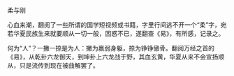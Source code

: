 柔与刚

心血来潮，翻阅了一些所谓的国学短视频或书籍，字里行间逃不开一个“柔”字，宛若华夏民族生来就要顺从一切一般，困惑不已，遂翻查《易》，有所感，记录之。

何为“人”？一撇一捺是为人：撇为羸弱身躯，捺为铮铮傲骨。翻阅万经之首的《易》，从乾卦六龙御天，到坤卦上六龙战于野，其血玄黄，华夏从来不会宣扬顺从，只是流传到现在被曲解罢了。


